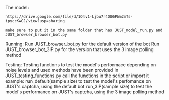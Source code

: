The model:

    https://drive.google.com/file/d/1O4v1-Ljbu7r4OU6PWm2mTs-ipyccKwCJ/view?usp=sharing

    make sure to put it in the same folder that has JUST_model_run.py and JUST_browser_browser_bot.py


Running:
    Run JUST_browser_bot.py for the default version of the bot
    Run JUST_browser_bot_3IP.py for the version that uses the 3 image polling method


Testing:
    Testing functions to test the model's performace depending on noise levels and used methods have been provided in 
    JUST_testing_functions.py
    call the functions in the script or import it 
    example: 
        run_default(sample size)
            to test the model's perfomance on JUST's captcha, using the default bot
        run_3IP(sample size)
            to test the model's performance on JUST's captcha, using the 3 image polling method

